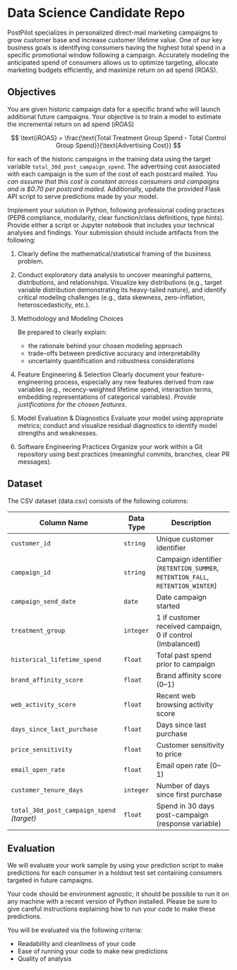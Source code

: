 # Data Science Candidate Repo
PostPilot specializes in personalized direct-mail marketing campaigns to grow customer base and increase customer lifetime value. One of our key business goals is identifying consumers having the highest total spend in a specific promotional window following a campaign. Accurately modeling the anticipated spend of consumers allows us to optimize targeting, allocate marketing budgets efficiently, and maximize return on ad spend (ROAS).


## Objectives
You are given historic campaign data for a specific brand who will launch additional future campaigns. Your objective is to train a model to estimate the incremental return on ad spend (iROAS) 

$$
\text{iROAS} = \frac{\text{Total Treatment Group Spend - Total Control Group Spend}}{\text{Advertising Cost}}
$$

for each of the historic campaigns in the training data using the target variable `total_30d_post_campaign_spend`. The advertising cost associated with each campaign is the sum of the cost of each postcard mailed. _You can assume that this cost is constant across consumers and campaigns and is $0.70 per postcard mailed._ Additionally, update the provided Flask API script to serve predictions made by your model.

Implement your solution in Python, following professional coding practices (PEP8 compliance, modularity, clear function/class definitions, type hints). Provide either a script or Jupyter notebook that includes your technical analyses and findings. Your submission should include artifacts from the following:

1. Clearly define the mathematical/statistical framing of the business problem.

2. Conduct exploratory data analysis to uncover meaningful patterns, distributions, and relationships. Visualize key distributions (e.g., target variable distribution demonstrating its heavy-tailed nature), and identify critical modeling challenges (e.g., data skewness, zero-inflation, heteroscedasticity, etc.).

3. Methodology and Modeling Choices

    Be prepared to clearly explain:
    - the rationale behind your chosen modeling approach
    - trade-offs between predictive accuracy and interpretability
    - uncertainty quantification and robustness considerations

4. Feature Engineering & Selection
Clearly document your feature-engineering process, especially any new features derived from raw variables (e.g., recency-weighted lifetime spend, interaction terms, embedding representations of categorical variables). _Provide justifications for the chosen features_.

5. Model Evaluation & Diagnostics
Evaluate your model using appropriate metrics; conduct and visualize residual diagnostics to identify model strengths and weaknesses.

6. Software Engineering Practices
Organize your work within a Git repository using best practices (meaningful commits, branches, clear PR messages).

## Dataset

The CSV dataset (data.csv) consists of the following columns:

| Column Name                                | Data Type | Description                                                                    |
| ------------------------------------------ | --------- | ------------------------------------------------------------------------------ |
| `customer_id`                              | `string`  | Unique customer identifier                                                     |
| `campaign_id`                              | `string`  | Campaign identifier (`RETENTION_SUMMER`, `RETENTION_FALL`, `RETENTION_WINTER`) |
| `campaign_send_date`                       | `date`    | Date campaign started                                                          |
| `treatment_group`                          | `integer` | 1 if customer received campaign, 0 if control (imbalanced)                     |
| `historical_lifetime_spend`                | `float`   | Total past spend prior to campaign                                             |
| `brand_affinity_score`                     | `float`   | Brand affinity score (0–1)                                                     |
| `web_activity_score`                       | `float`   | Recent web browsing activity score                                             |
| `days_since_last_purchase`                 | `float`   | Days since last purchase                                                       |
| `price_sensitivity`                        | `float`   | Customer sensitivity to price                                                  |
| `email_open_rate`                 | `float`   | Email open rate (0–1)
| `customer_tenure_days`          | `integer` | Number of days since first purchase                        |
| `total_30d_post_campaign_spend` *(target)* | `float`   | Spend in 30 days post-campaign (response variable)                             |


## Evaluation
We will evaluate your work sample by using your prediction script to make predictions for each consumer in a holdout test set containing consumers targeted in future campaigns.

Your code should be environment agnostic; it should be possible to run it on any machine with a recent version of Python installed. Please be sure to give careful instructions explaining how to run your code to make these predictions.  

You will be evaluated via the following criteria:
- Readability and cleanliness of your code
- Ease of running your code to make new predictions
- Quality of analysis
